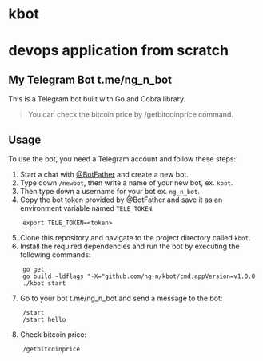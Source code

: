 # kbot
# devops application from scratch

## My Telegram Bot t.me/ng_n_bot

This is a Telegram bot built with Go and Cobra library. 
> You can check the bitcoin price by /getbitcoinprice command.

## Usage

To use the bot, you need a Telegram account and follow these steps:

1. Start a chat with [@BotFather](https://t.me/botfather) and create a new bot.
2. Type down `/newbot`, then write a name of your new bot, ex. `kbot`.
3. Then type down a username for your bot ex. `ng_n_bot`.
4. Copy the bot token provided by @BotFather and save it as an environment variable named `TELE_TOKEN`.
``` 
    export TELE_TOKEN=<token>
```
5. Clone this repository and navigate to the project directory called `kbot`.
6. Install the required dependencies and run the bot by executing the following commands:
```
    go get 
    go build -ldflags "-X="github.com/ng-n/kbot/cmd.appVersion=v1.0.0
    ./kbot start
```
7. Go to your bot t.me/ng_n_bot and send a message to the bot:
```
    /start
    /start hello
```
8. Check bitcoin price:
```
    /getbitcoinprice
```


